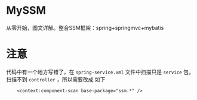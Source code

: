 # MySSM
从零开始，图文详解。整合SSM框架：spring+springmvc+mybatis

# 注意
代码中有一个地方写错了，在 `spring-service.xml` 文件中扫描只是 `service` 包，扫描不到 `controller` ，所以需要改成 如下
```
    <context:component-scan base-package="ssm.*" />
```
